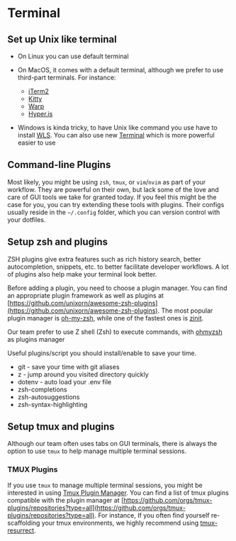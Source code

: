 # Terminal

## Set up Unix like terminal

- On Linux you can use default terminal

- On MacOS, it comes with a default terminal, although we prefer to use third-part terminals. For instance:
  - [iTerm2](https://iterm2.com/)
  - [Kitty](https://sw.kovidgoyal.net/kitty/)
  - [Warp](https://www.warp.dev/)
  - [Hyper.is](https://hyper.is/)

- Windows is kinda tricky, to have Unix like command you use have to install [WLS](https://learn.microsoft.com/en-us/windows/wsl/install). You can also use new [Terminal](https://github.com/microsoft/terminal) which is more powerful easier to use

## Command-line Plugins

Most likely, you might be using `zsh`, `tmux`, or `vim`/`nvim` as part of your workflow. They are powerful on their own, but lack some of the love and care of GUI tools we take for granted today. If you feel this might be the case for you, you can try extending these tools with plugins. Their configs usually reside in the `~/.config` folder, which you can version control with your dotfiles.

## Setup zsh and plugins

ZSH plugins give extra features such as rich history search, better autocompletion, snippets, etc. to better facilitate developer workflows. A lot of plugins also help make your terminal look better.

Before adding a plugin, you need to choose a plugin manager. You can find an appropriate plugin framework as well as plugins at [https://github.com/unixorn/awesome-zsh-plugins](https://github.com/unixorn/awesome-zsh-plugins). The most popular plugin manager is [oh-my-zsh](https://ohmyz.sh/), while one of the fastest ones is [zinit](https://github.com/zdharma-continuum/zinit).

Our team prefer to use Z shell (Zsh) to execute commands, with [ohmyzsh](https://github.com/ohmyzsh/ohmyzsh) as plugins manager

Useful plugins/script you should install/enable to save your time.

- git - save your time with git aliases
- z - jump around you visited directory quickly
- dotenv - auto load your .env file
- zsh-completions
- zsh-autosuggestions
- zsh-syntax-highlighting

## Setup tmux and plugins

Although our team often uses tabs on GUI terminals, there is always the option to use `tmux` to help manage multiple terminal sessions.

### TMUX Plugins

If you use `tmux` to manage multiple terminal sessions, you might be interested in using [Tmux Plugin Manager](https://github.com/tmux-plugins/tpm). You can find a list of tmux plugins compatible with the plugin manager at [https://github.com/orgs/tmux-plugins/repositories?type=all](https://github.com/orgs/tmux-plugins/repositories?type=all). For instance, If you often find yourself re-scaffolding your tmux environments, we highly recommend using [tmux-resurrect](https://github.com/tmux-plugins/tmux-resurrect).
